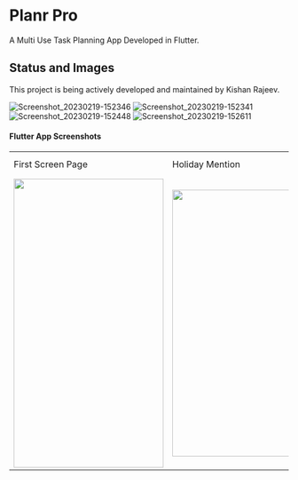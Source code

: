 # Planr Pro

A Multi Use Task Planning App Developed in Flutter.

## Status and Images

This project is being actively developed and maintained by Kishan Rajeev.

![Screenshot_20230219-152346](https://user-images.githubusercontent.com/125786083/219973505-3f34ebb3-3d0e-48c6-80dc-c01956e97d45.jpg)
![Screenshot_20230219-152341](https://user-images.githubusercontent.com/125786083/219973507-4477826f-9ec6-48d9-8a27-64f413f22903.jpg)
![Screenshot_20230219-152448](https://user-images.githubusercontent.com/125786083/219973502-2eaa380f-522c-42c5-bd8c-607db9546f0b.jpg)
![Screenshot_20230219-152611](https://user-images.githubusercontent.com/125786083/219973501-3c823b22-b343-4291-875e-9006a16f0252.jpg)

#### Flutter App Screenshots

<table>
  <tr>
    <td>First Screen Page</td>
     <td>Holiday Mention</td>
     <td>Present day in purple and selected day in pink</td>
  </tr>
  <tr>
    <td><img src="https://user-images.githubusercontent.com/125786083/219973505-3f34ebb3-3d0e-48c6-80dc-c01956e97d45.jpg" width=270 height=520></td>
    <td><img src="" width=270 height=480></td>
    <td><img src="" width=270 height=480></td>
  </tr>
 </table>

